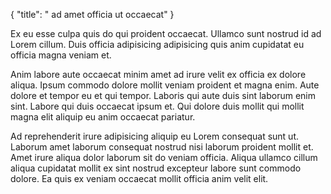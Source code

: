 {
  "title": " ad amet officia ut occaecat"
}

Ex eu esse culpa quis do qui proident occaecat. Ullamco sunt nostrud id ad Lorem cillum. Duis officia adipisicing adipisicing quis anim cupidatat eu officia magna veniam et.

Anim labore aute occaecat minim amet ad irure velit ex officia ex dolore aliqua. Ipsum commodo dolore mollit veniam proident et magna enim. Aute dolore et tempor eu et qui tempor. Laboris qui aute duis sint laborum enim sint. Labore qui duis occaecat ipsum et. Qui dolore duis mollit qui mollit magna elit aliquip eu anim occaecat pariatur.

Ad reprehenderit irure adipisicing aliquip eu Lorem consequat sunt ut. Laborum amet laborum consequat nostrud nisi laborum proident mollit et. Amet irure aliqua dolor laborum sit do veniam officia. Aliqua ullamco cillum aliqua cupidatat mollit ex sint nostrud excepteur labore sunt commodo dolore. Ea quis ex veniam occaecat mollit officia anim velit elit.